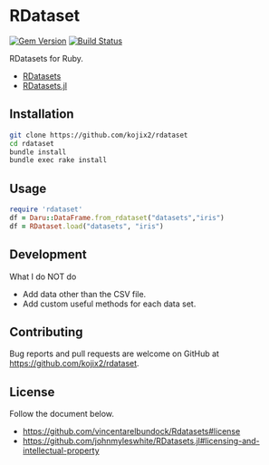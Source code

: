 # RDataset
[![Gem Version](https://badge.fury.io/rb/rdataset.svg)](https://badge.fury.io/rb/rdataset)
[![Build Status](https://travis-ci.org/kojix2/rdataset.svg?branch=master)](https://travis-ci.org/kojix2/rdataset)

RDatasets for Ruby.
* [RDatasets](https://github.com/vincentarelbundock/Rdatasets)
* [RDatasets.jl](https://github.com/johnmyleswhite/RDatasets.jl)

## Installation

```bash
git clone https://github.com/kojix2/rdataset
cd rdataset
bundle install
bundle exec rake install
```

## Usage

```ruby
require 'rdataset'
df = Daru::DataFrame.from_rdataset("datasets","iris")
df = RDataset.load("datasets", "iris")
```

## Development
What I do NOT do
* Add data other than the CSV file. 
* Add custom useful methods for each data set.

## Contributing
Bug reports and pull requests are welcome on GitHub at https://github.com/kojix2/rdataset.

## License
Follow the document below.
* https://github.com/vincentarelbundock/Rdatasets#license
* https://github.com/johnmyleswhite/RDatasets.jl#licensing-and-intellectual-property
